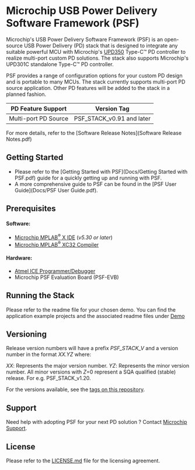# **Microchip USB Power Delivery Software Framework (PSF)**

Microchip's USB Power Delivery Software Framework (PSF) is an open-source USB Power Delivery (PD) stack that is designed to integrate any suitable powerful MCU with Microchip's [UPD350](https://www.microchip.com/wwwproducts/en/UPD350) Type-C&trade; PD controller to realize multi-port custom PD solutions. The stack also supports Microchip's UPD301C standalone Type-C&trade; PD controller.

PSF provides a range of configuration options for your custom PD design and is portable to many MCUs. The stack currently supports multi-port PD source application. Other PD features will be added to the stack in a planned fashion.

| PD Feature Support		| Version Tag               |
|-----------------------|---------------------------|
| Multi-port PD Source  |PSF_STACK_v0.91 and later 	|

For more details, refer to the [Software Release Notes](Software Release Notes.pdf)

## Getting Started

* Please refer to the [Getting Started with PSF](Docs/Getting Started with PSF.pdf) guide for a quickly getting up and running with PSF.
* A more comprehensive guide to PSF can be found in the [PSF User Guide](Docs/PSF User Guide.pdf).

## Prerequisites

#### Software:
* [Microchip MPLAB<sup>&reg;</sup> X IDE](https://www.microchip.com/mplab/mplab-x-ide) (*v5.30 or later*)
* [Microchip MPLAB<sup>&reg;</sup> XC32 Compiler](https://www.microchip.com/mplab/compilers)

#### Hardware:

* [Atmel ICE Programmer/Debugger](https://www.microchip.com/DevelopmentTools/ProductDetails/ATATMEL-ICE)
* Microchip PSF Evaluation Board (PSF-EVB)

## Running the Stack

Please refer to the readme file for your chosen demo. You can find the application example projects and the associated readme files under [Demo](PSF/Demo)

## Versioning

Release version numbers will have a prefix *PSF_STACK_V* and a version number in the  format *XX.YZ* where:

*XX*: Represents the major version number.
*YZ*: Represents the minor version number. All minor versions with *Z*=0 represent a SQA qualified (stable) release. For e.g. PSF_STACK_v1.20.

For the versions available, see the [tags on this repository](https://github.com/your/project/tags).

## Support

Need help with adopting PSF for your next PD solution ? Contact [Microchip Support](https://microchipsupport.force.com/s/).

## License

Please refer to the [LICENSE.md](LICENSE.md) file for the licensing agreement.
